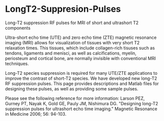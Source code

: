 # LongT2-Suppresion-Pulses
Long-T2 suppression RF pulses for MRI of short and ultrashort T2 components

Ultra-short echo time (UTE) and zero echo time (ZTE) magnetic resonance imaging (MRI) allows for visualization of tissues with very short T2 relaxation times. This tissues, which include collagen-rich tisuses such as tendons, ligaments and menisci, as well as calcifications, myelin, periosteum and cortical bone, are normally invisible with conventional MRI techniques.

Long-T2 species suppression is required for many UTE/ZTE applications to improve the contrast of short-T2 species. We have developed new long-T2 RF suppression pulses. This page provides descriptions and Matlab files for designing these pulses, as well as providing some sample pulses.

Please see the following reference for more information:
Larson PEZ, Gurney PT, Nayak K, Gold GE, Pauly JM, Nishimura DG. "Designing long-T2 suppression pulses for ultrashort echo time imaging." Magnetic Resonance in Medicine 2006; 56: 94-103. 